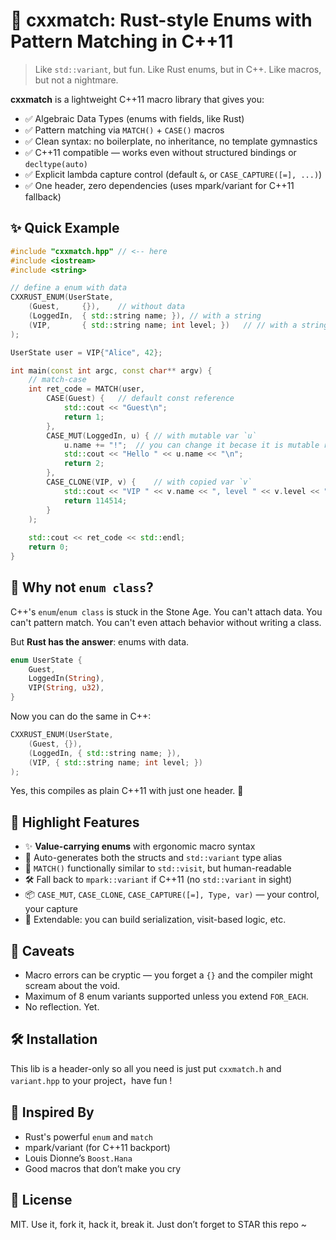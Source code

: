 # 🦀 cxxmatch: Rust-style Enums with Pattern Matching in C++11

> Like `std::variant`, but fun. Like Rust enums, but in C++. Like macros, but not a nightmare.

**cxxmatch** is a lightweight C++11 macro library that gives you:

- ✅ Algebraic Data Types (enums with fields, like Rust)  
- ✅ Pattern matching via `MATCH()` + `CASE()` macros  
- ✅ Clean syntax: no boilerplate, no inheritance, no template gymnastics  
- ✅ C++11 compatible — works even without structured bindings or `decltype(auto)`  
- ✅ Explicit lambda capture control (default `&`, or `CASE_CAPTURE([=], ...)`)  
- ✅ One header, zero dependencies (uses mpark/variant for C++11 fallback)



## ✨ Quick Example

```cpp
#include "cxxmatch.hpp" // <-- here
#include <iostream>
#include <string>

// define a enum with data
CXXRUST_ENUM(UserState,
    (Guest,     {}),	// without data
    (LoggedIn,  { std::string name; }),	// with a string
    (VIP,       { std::string name; int level; })	// // with a string and level
);

UserState user = VIP{"Alice", 42};

int main(const int argc, const char** argv) {
    // match-case
    int ret_code = MATCH(user,
        CASE(Guest) {	// default const reference
            std::cout << "Guest\n";
            return 1;
        },
        CASE_MUT(LoggedIn, u) {	// with mutable var `u`
            u.name += "!";	// you can change it becase it is mutable reference
            std::cout << "Hello " << u.name << "\n";
            return 2;
        },
        CASE_CLONE(VIP, v) {	// with copied var `v`
            std::cout << "VIP " << v.name << ", level " << v.level << "\n";
            return 114514;
        }
    );
    
    std::cout << ret_code << std::endl;
    return 0;
}
```



## 🧠 Why not `enum class`?

C++'s `enum`/`enum class` is stuck in the Stone Age. You can't attach data. You can't pattern match. You can't even attach behavior without writing a class.

But **Rust has the answer**: enums with data.

```rust
enum UserState {
    Guest,
    LoggedIn(String),
    VIP(String, u32),
}
```

Now you can do the same in C++:

```cpp
CXXRUST_ENUM(UserState,
    (Guest, {}),
    (LoggedIn, { std::string name; }),
    (VIP, { std::string name; int level; })
);
```

Yes, this compiles as plain C++11 with just one header. 🤯



## 🧩 Highlight Features

* ✨ **Value-carrying enums** with ergonomic macro syntax
* 🧬 Auto-generates both the structs and `std::variant` type alias
* 🧠 `MATCH()` functionally similar to `std::visit`, but human-readable
* 🛠️ Fall back to `mpark::variant` if C++11 (no `std::variant` in sight)
* 📦 `CASE_MUT`, `CASE_CLONE`, `CASE_CAPTURE([=], Type, var)` — your control, your capture
* 🔧 Extendable: you can build serialization, visit-based logic, etc.



## 🐛 Caveats

* Macro errors can be cryptic — you forget a `{}` and the compiler might scream about the void.
* Maximum of 8 enum variants supported unless you extend `FOR_EACH`.
* No reflection. Yet.



## 🛠 Installation

This lib is a header-only so all you need is just put `cxxmatch.h` and `variant.hpp` to your project，have fun !




## 💬 Inspired By

* Rust's powerful `enum` and `match`
* mpark/variant (for C++11 backport)
* Louis Dionne’s `Boost.Hana`
* Good macros that don’t make you cry



## 📄 License

MIT. Use it, fork it, hack it, break it. Just don’t forget to STAR this repo ~


